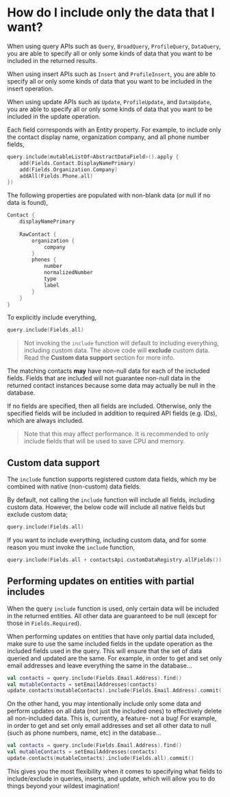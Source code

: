 # How do I include only the data that I want?

When using query APIs such as `Query`, `BroadQuery`, `ProfileQuery`, `DataQuery`, you are able to 
specify all or only some kinds of data that you want to be included in the returned results.

When using insert APIs such as `Insert` and `ProfileInsert`, you are able to specify all or only 
some kinds of data that you want to be included in the insert operation.

When using update APIs such as `Update`, `ProfileUpdate`, and `DataUpdate`, you are able to specify 
all or only some kinds of data that you want to be included in the update operation.

Each field corresponds with an Entity property. For example, to include only the contact 
display name, organization company, and all phone number fields,

```kotlin
query.include(mutableListOf<AbstractDataField>().apply {
    add(Fields.Contact.DisplayNamePrimary)
    add(Fields.Organization.Company)
    addAll(Fields.Phone.all)
})
```

The following properties are populated with non-blank data (or null if no data is found),

```kotlin
Contact {
    displayNamePrimary
    
    RawContact {
        organization {
            company
        }
        phones {
            number
            normalizedNumber
            type
            label
        }
    }
}
```

To explicitly include everything,

```kotlin
query.include(Fields.all)
```

> Not invoking the `include` function will default to including everything, including custom data.
> The above code will **exclude** custom data. Read the **Custom data support** section for more info.

The matching contacts **may** have non-null data for each of the included fields. Fields that are
included will not guarantee non-null data in the returned contact instances because some data may
actually be null in the database.

If no fields are specified, then all fields are included. Otherwise, only the specified fields will
be included in addition to required API fields (e.g. IDs), which are always included.

> Note that this may affect performance. It is recommended to only include fields that will be used
> to save CPU and memory.

## Custom data support

The `include` function supports registered custom data fields, which my be combined with native
(non-custom) data fields.

By default, not calling the `include` function will include all fields, including custom data. 
However, the below code will include all native fields but exclude custom data;

```kotlin
query.include(Fields.all)
```

If you want to include everything, including custom data, and for some reason you must invoke the 
`include` function,

```kotlin
query.include(Fields.all + contactsApi.customDataRegistry.allFields())
```

## Performing updates on entities with partial includes

When the query `include` function is used, only certain data will be included in the returned 
entities. All other data are guaranteed to be null (except for those in `Fields.Required`).

When performing updates on entities that have only partial data included, make sure to use the same 
included fields in the update operation as the included fields used in the query. This will ensure 
that the set of data queried and updated are the same. For example, in order to get and set only 
email addresses and leave everything the same in the database...

```kotlin
val contacts = query.include(Fields.Email.Address).find()
val mutableContacts = setEmailAddresses(contacts)
update.contacts(mutableContacts).include(Fields.Email.Address).commit()
```

On the other hand, you may intentionally include only some data and perform updates on all data 
(not just the included ones) to effectively delete all non-included data. This is, currently, 
a feature- not a bug! For example, in order to get and set only email addresses and set all other 
data to null (such as phone numbers, name, etc) in the database...

```kotlin
val contacts = query.include(Fields.Email.Address).find()
val mutableContacts = setEmailAddresses(contacts)
update.contacts(mutableContacts).include(Fields.all).commit()
```

This gives you the most flexibility when it comes to specifying what fields to include/exclude in 
queries, inserts, and update, which will allow you to do things beyond your wildest imagination!
